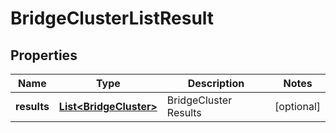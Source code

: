# BridgeClusterListResult

## Properties
Name | Type | Description | Notes
------------ | ------------- | ------------- | -------------
**results** | [**List&lt;BridgeCluster&gt;**](BridgeCluster.md) | BridgeCluster Results |  [optional]
